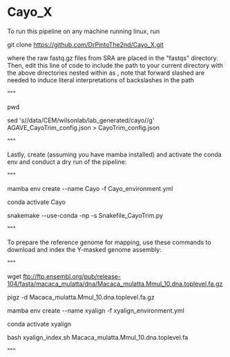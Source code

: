 # Cayo_X

To run this pipeline on any machine running linux, run

git clone https://github.com/DrPintoThe2nd/Cayo_X.git

where the raw fastq.gz files from SRA are placed in the "fastqs" directory. Then, edit this line of code to include the path to your current directory with the above directories nested within as <path-to-working-directory>, note that forward slashed are needed to induce literal interpretations of backslashes in the path


 """
 
 pwd
 
 sed 's/\/data\/CEM\/wilsonlab\/lab_generated\/cayo/<path-to-working-directory>/g' AGAVE_CayoTrim_config.json > CayoTrim_config.json

 """

Lastly, create (assuming you have mamba installed) and activate the conda env and conduct a dry run of the pipeline:

"""

 mamba env create --name Cayo -f Cayo_environment.yml

 conda activate Cayo

 snakemake --use-conda -np -s Snakefile_CayoTrim.py

 """

 To prepare the reference genome for mapping, use these commands to download and index the Y-masked genome assembly:
 
 """
 
 wget ftp://ftp.ensembl.org/pub/release-104/fasta/macaca_mulatta/dna/Macaca_mulatta.Mmul_10.dna.toplevel.fa.gz
 
 pigz -d Macaca_mulatta.Mmul_10.dna.toplevel.fa.gz

 mamba env create --name xyalign -f xyalign_environment.yml
 
 conda activate xyalign
 
 bash xyalign_index.sh Macaca_mulatta.Mmul_10.dna.toplevel.fa
 
 """
 
 
 
 
 
